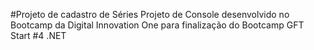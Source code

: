 #Projeto de cadastro de Séries
Projeto de Console desenvolvido no Bootcamp da Digital Innovation One para finalização do Bootcamp GFT Start #4 .NET